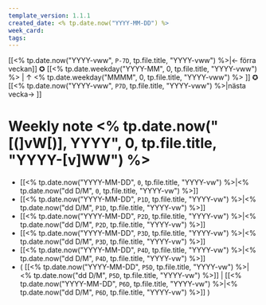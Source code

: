 ```yaml
---
template_version: 1.1.1
created_date: <% tp.date.now("YYYY-MM-DD") %>
week_card: 
tags:
---
```

[[<% tp.date.now("YYYY-vww", `P-7D`, tp.file.title, "YYYY-vww") %>|← förra veckan]] ✪ [[<% tp.date.weekday("YYYY-MM", 0, tp.file.title, "YYYY-vww") %> | ↑ <% tp.date.weekday("MMMM", 0, tp.file.title, "YYYY-vww") %> ]]  ✪ [[<% tp.date.now("YYYY-vww", `P7D`, tp.file.title, "YYYY-vww") %>|nästa vecka→ ]]  
# Weekly note  <% tp.date.now("[(]vW[)], YYYY", 0, tp.file.title, "YYYY-[v]WW") %> 

- [[<% tp.date.now("YYYY-MM-DD", `0`, tp.file.title, "YYYY-vw") %>|<% tp.date.now("dd D/M", `0`, tp.file.title, "YYYY-vw") %>]] 
- [[<% tp.date.now("YYYY-MM-DD", `P1D`, tp.file.title, "YYYY-vw") %>|<% tp.date.now("dd D/M", `P1D`, tp.file.title, "YYYY-vw") %>]] 
- [[<% tp.date.now("YYYY-MM-DD", `P2D`, tp.file.title, "YYYY-vw") %>|<% tp.date.now("dd D/M", `P2D`, tp.file.title, "YYYY-vw") %>]] 
- [[<% tp.date.now("YYYY-MM-DD", `P3D`, tp.file.title, "YYYY-vw") %>|<% tp.date.now("dd D/M", `P3D`, tp.file.title, "YYYY-vw") %>]] 
- [[<% tp.date.now("YYYY-MM-DD", `P4D`, tp.file.title, "YYYY-vw") %>|<% tp.date.now("dd D/M", `P4D`, tp.file.title, "YYYY-vw") %>]] 
- ( [[<% tp.date.now("YYYY-MM-DD", `P5D`, tp.file.title, "YYYY-vw") %>|<% tp.date.now("dd D/M", `P5D`, tp.file.title, "YYYY-vw") %>]] | [[<% tp.date.now("YYYY-MM-DD", `P6D`, tp.file.title, "YYYY-vw") %>|<% tp.date.now("dd D/M", `P6D`, tp.file.title, "YYYY-vw") %>]] ) 


